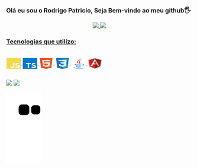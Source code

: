### Olá eu sou o Rodrigo Patricio, Seja Bem-vindo ao meu github🖐️

<div align="center">
  <a href="https://github.com/DevRodrigoPatricio">
  <img height="150em" src="https://github-readme-stats.vercel.app/api?username=DevRodrigoPatricio&show_icons=true&theme=dark&include_all_commits=true&count_private=true"/>
  <img height="150em" src="https://github-readme-stats.vercel.app/api/top-langs/?username=DevRodrigoPatricio&layout=compact&langs_count=7&theme=dark"/>
</div>

### Tecnologias que utilizo:
</div>
<div style="display: inline_block"><br>
  <img align="center" alt="DevRodrigoPatricio-Js" height="30" width="40" src="https://raw.githubusercontent.com/devicons/devicon/master/icons/javascript/javascript-plain.svg">
  <img align="center" alt="DevRodrigoPatricio-Ts" height="30" width="40" src="https://raw.githubusercontent.com/devicons/devicon/master/icons/typescript/typescript-plain.svg">
  <img align="center" alt="DevRodrigoPatricio-HTML" height="30" width="40" src="https://raw.githubusercontent.com/devicons/devicon/master/icons/html5/html5-original.svg">
  <img align="center" alt="DevRodrigoPatricio-CSS" height="30" width="40" src="https://raw.githubusercontent.com/devicons/devicon/master/icons/css3/css3-original.svg">
  <img align="center" alt="DevRodrigoPatricio-java" height="30" width="40" src="https://raw.githubusercontent.com/devicons/devicon/master/icons/java/java-original.svg">
  <img align="center" alt="DevRodrigoPatricio-angularjs" height="30" width="40" src="https://raw.githubusercontent.com/devicons/devicon/master/icons/angularjs/angularjs-original.svg">
  
</div>
  
  ##
  
<div>
    <a href="https://www.linkedin.com/in/rodrigo-patr%C3%ADcio-6383541a8/" target="_blank"><img src="https://img.shields.io/badge/-LinkedIn-%230077B5?style=for-the-badge&logo=linkedin&logoColor=white" target="_blank"></a>
    <a href = "mailto:rodrigopatricio19@gmail.com"><img src="https://img.shields.io/badge/-Gmail-%23333?style=for-the-      badge&logo=gmail&logoColor=white" target="_blank"></a>
</div>

![Snake animation](https://github.com/DevRodrigoPatricio/DevRodrigoPatricio/blob/output/github-contribution-grid-snake.svg)
